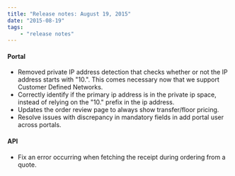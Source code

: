 ```yaml
---
title: "Release notes: August 19, 2015"
date: "2015-08-19"
tags:
    - "release notes"
---
```


#### Portal 
* Removed private IP address detection that checks whether or not the IP address starts with "10.". This comes necessary now that we support Customer Defined Networks.
* Correctly identify if the primary ip address is in the private ip space, instead of relying on the "10." prefix in the ip address.
* Updates the order review page to always show transfer/floor pricing.
* Resolve issues with discrepancy in mandatory fields in add portal user across portals.

#### API
* Fix an error occurring when fetching the receipt during ordering from a quote.